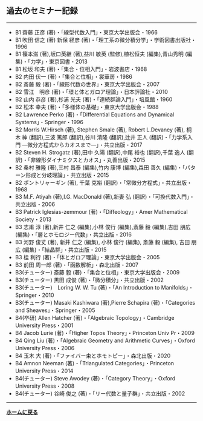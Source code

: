 ## **過去のセミナー記録**

--- 


- B1 齋藤 正彦 (著)・「線型代数入門」・東京大学出版会・1966
- B1 吹田 信之 (著) 新保 経彦 (著)・「理工系の微分積分学」・学術図書出版社・1996
- B1 篠本滋 (著),坂口英継 (著),益川 敏英 (監修),植松恒夫 (編集),青山秀明 (編集)・「力学」・東京図書・2013
- B1 松坂 和夫 (著)・「集合・位相入門」・岩波書店・1968
- B2 内田 伏一 (著)・「集合と位相」・裳華房・1986
- B2 斎藤 毅 (著)・「線形代数の世界」・東京大学出版会・2007
- B2 雪江　明彦 (著)・「環と体とガロア理論」・日本評論社・2010
- B2 山内 恭彦 (著),杉浦 光夫 (著)・「連続群論入門」・培風館・1960
- B2 松本 幸夫 (著)・「多様体の基礎」・東京大学出版会・1988
- B2 Lawrence Perko (著)・「Differential Equations and Dynamical Systems」・Springer・1996
- B2 Morris W.Hirsch (著), Stephen Smale (著), Robert L.Devaney (著), 桐木 紳 (翻訳),三波 篤郎 (翻訳),谷川 清隆 (翻訳),辻井 正人 (翻訳)・「力学系入門 ―微分方程式からカオスまで―」・共立出版・2017
- B2 Steven H. Strogatz (著),田中 久陽 (翻訳),中尾 裕也 (翻訳),千葉 逸人 (翻訳)・「非線形ダイナミクスとカオス」・丸善出版・2015
- B2 桑村 雅隆 (著),三村 昌泰 (編集),竹内 康博 (編集),森田 善久 (編集)・「パターン形成と分岐理論」・共立出版・2015
- B2 ポントリャーギン (著), 千葉 克裕 (翻訳)・「常微分方程式」・共立出版・1968
- B3 M.F. Atiyah (著),I.G. MacDonald (著),新妻 弘 (翻訳)・「可換代数入門」・共立出版・2006
- B3 Patrick Iglesias-zemmour (著)・「Diffeology」・Amer Mathematical Society・2013
- B3 志甫 淳 (著),新井 仁之 (編集),小林 俊行 (編集),斎藤 毅 (編集),吉田 朋広 (編集)・「層とホモロジー代数」・共立出版・2016
- B3 河野 俊丈 (著), 新井 仁之 (編集), 小林 俊行 (編集), 斎藤 毅 (編集), 吉田 朋広 (編集)・「結晶群」・共立出版・2015
- B3 桂 利行 (著)・「体とガロア理論」・東京大学出版会・2005
- B3 前田 周一郎 (著)・「函数解析」・森北出版・2007
- B3(チューター) 斎藤 毅 (著)・「集合と位相」・東京大学出版会・2009
- B3(チューター) 黒田 成俊 (著)・「微分積分」・共立出版・2002
- B3(チューター)　Loring W. W. Tu (著)・「An Introduction to Manifolds」・Springer・2010
- B3(チューター) Masaki Kashiwara (著),Pierre Schapira (著)・「Categories and Sheaves」・Springer・2005
- B4(卒研) Allen Hatcher (著)・「Algebraic Topology」・Cambridge University Press・2001
- B4 Jacob Lurie (著)・「Higher Topos Theory」・Princeton Univ Pr・2009
- B4 Qing Liu (著)・「Algebraic Geometry and Arithmetic Curves」・Oxford University Press・2006
- B4 玉木 大 (著)・「ファイバー束とホモトピー」・森北出版・2020
- B4 Amnon Neeman (著)・「Triangulated Categories」・Princeton University Press・2014
- B4(チューター) Steve Awodey (著)・「Category Theory」・Oxford University Press・2008
- B4(チューター) 谷崎 俊之 (著)・「リー代数と量子群」・共立出版・2002


---

**[ホームに戻る](/index)**